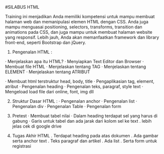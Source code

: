 #SILABUS HTML

Training ini menjadikan Anda memiliki kompetensi untuk mampu membuat halaman web dan memanipulasi elemen HTML dengan CSS. Anda juga mampu menguasai positioning, selectors, transforms, transition dan animations pada CSS, dan juga mampu untuk membuat halaman website yang responsif. Lebih jauh, Anda akan memanfaatkan framework dan library front-end, seperti Bootstrap dan jQuery.

1. Pengenalan HTML :

·	Menjelaskan apa itu HTML?
·	Menyiapkan Text Editor dan Browser
·	Membuat file HTML
·	Menjelaskan tentang TAG
·	Menjelaskan tentang ELEMENT
·	Menjelaskan tentang ATRIBUT

·	Membuat html terstruktur head, body, title
·	Pengaplikasian tag, element, atribut
·	Pengenalan heading
·	Pengenalan teks, paragraf, style text
·	Mengeload load file dari online, font, img dll

2. Struktur Dasar HTML :
·	Pengenalan anchor
·	Pengenalan list
·	Pengenalan div
·	Pengenalan Table
·	Pengenalan form

3. Pretest
·	Membuat tabel nilai
·	Dalam heading terdapat sel yang harus di gabung
·	Garis untuk tabel dan ada jarak dari kolom sel ke text
.   lebih jelas cek di google drive

4. Tugas Akhir HTML
.   Terdapat heading pada atas dokumen
.	Ada gambar serta anchor text
.	Teks paragraf dan artikel
.	Ada list
.	Serta form untuk registrasi
